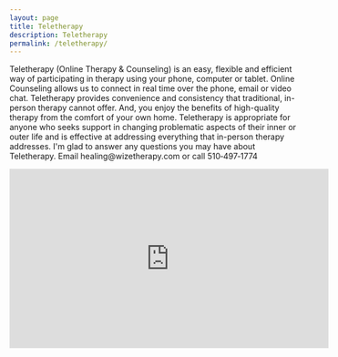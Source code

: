 ```yaml
---
layout: page
title: Teletherapy
description: Teletherapy
permalink: /teletherapy/
---
```

<p class="text-justify someotherclass">
Teletherapy (Online Therapy & Counseling) is an easy, flexible and efficient way of participating in therapy using your phone, computer or tablet.  Online Counseling allows us to connect in real time over the phone, email or video chat. Teletherapy provides convenience and consistency that traditional, in-person therapy cannot offer. And, you enjoy the benefits of high-quality therapy from the comfort of your own home. Teletherapy is appropriate for anyone who seeks support in changing problematic aspects of their inner or outer life and is effective at addressing everything that in-person therapy addresses. I'm glad to answer any questions you may have about Teletherapy. Email healing@wizetherapy.com or call 510&#8209;497&#8209;1774
</p>
<iframe width="560" height="315" src="https://www.youtube.com/embed/ByCEpjC3z4U" frameborder="0" allowfullscreen></iframe>
